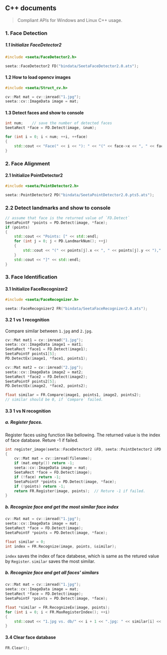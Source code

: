 ## C++ documents

> Compliant APIs for Windows and Linux C++ usage.

### 1. Face Detection

##### 1.1 Initialize FaceDetector2
```C++
#include <seeta/FaceDetector2.h>
```
```C++
seeta::FaceDetector2 FD("bindata/SeetaFaceDetector2.0.ats");
```
#### 1.2 How to load opencv images

```C++
#include <seeta/Struct_cv.h>
```
```C++
cv::Mat mat = cv::imread("1.jpg");
seeta::cv::ImageData image = mat;
```

#### 1.3 Detect faces and show to console
```C++
int num;    // save the number of detected faces
SeetaRect *face = FD.Detect(image, &num);

for (int i = 0; i < num; ++i, ++face)
{
    std::cout << "Face(" << i << "): " << "(" << face->x << ", " << face->y << ", " << face->width << ", " << face->height << ")" << std::endl;
}
```

### 2. Face Alignment

#### 2.1 Initialize PointDetector2
```C++
#include <seeta/PointDetector2.h>
```
```C++
seeta::PointDetector2 PD("bindata/SeetaPointDetector2.0.pts5.ats");
```

### 2.2 Detect landmarks and show to console
```C++
// assume that face is the returned value of `FD.Detect`
SeetaPointF *points = PD.Detect(image, *face);
if (points)
{
    std::cout << "Points: [" << std::endl;
    for (int j = 0; j < PD.LandmarkNum(); ++j)
    {
        std::cout << "(" << points[j].x << ", " << points[j].y << ")," << std::endl;
    }
    std::cout << "]" << std::endl;
}
```

### 3. Face Identification

#### 3.1 Initialize FaceRecognizer2
```C++
#include <seeta/FaceRecognizer.h>
```
```C++
seeta::FaceRecognizer2 FR("bindata/SeetaFaceRecognizer2.0.ats");
```

#### 3.2 1 vs 1 recognition

Compare similar between `1.jpg` and `2.jpg`.

```C++
cv::Mat mat1 = cv::imread("1.jpg");
seeta::cv::ImageData image1 = mat1;
SeetaRect *face1 = FD.Detect(image1);
SeetaPointF points1[5];
PD.DetectEx(image1, *face1, points1);

cv::Mat mat2 = cv::imread("2.jpg");
seeta::cv::ImageData image2 = mat2;
SeetaRect *face2 = FD.Detect(image2);
SeetaPointF points2[5];
PD.DetectEx(image2, *face2, points2);

float similar = FR.Compare(image1, points1, image2, points2);
// similar should be 0, if `Compare` failed.
```

#### 3.3 1 vs N recognition

##### a. Register faces.

Register faces using function like bellowing. The returned value is the index of face database. Reture -1 if failed.

```C++
int register_image(seeta::FaceDetector2 &FD, seeta::PointDetector2 &PD, seeta::FaceRecognizer2 &FR, const std::string &filename)
{
    cv::Mat mat = cv::imread(filename);
    if (mat.empty()) return -1;
    seeta::cv::ImageData image = mat;
    SeetaRect *face = FD.Detect(image);
    if (!face) return -1;
    SeetaPointF *points = PD.Detect(image, *face);
    if (!points) return -1;
    return FR.Register(image, points);  // Reture -1 if failed.
}
```

##### b. Recognize face and get the most similar face index
```C++
cv::Mat mat = cv::imread("1.jpg");
seeta::cv::ImageData image = mat;
SeetaRect *face = FD.Detect(image);
SeetaPointF *points = PD.Detect(image, *face);

float similar = 0;
int index = FR.Recognize(image, points, &similar);
```
`index` saves the index of face databese, which is same as the retured value by `Register`. `similar` saves the most similar.

##### b. Recognize face and get all faces' similars

``` C++
cv::Mat mat = cv::imread("1.jpg");
seeta::cv::ImageData image = mat;
SeetaRect *face = FD.Detect(image);
SeetaPointF *points = PD.Detect(image, *face);

float *similar = FR.RecognizeEx(image, points);
for (int i = 0; i < FR.MaxRegisterIndex(); ++i)
{
    std::cout << "1.jpg vs. db/" << i + 1 << ".jpg: " << similar[i] << std::endl;
}
```

#### 3.4 Clear face database
```C++
FR.Clear();
```



